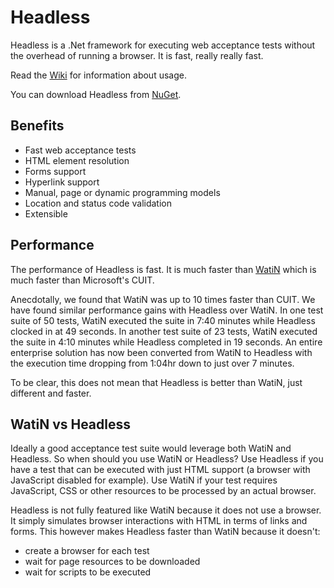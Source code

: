 # Headless

Headless is a .Net framework for executing web acceptance tests without the overhead of running a browser. It is fast, really really fast.

Read the [Wiki](https://github.com/roryprimrose/Headless/wiki) for information about usage.

You can download Headless from [NuGet](http://www.nuget.org/packages/Headless).

Benefits
-
- Fast web acceptance tests
- HTML element resolution
- Forms support
- Hyperlink support
- Manual, page or dynamic programming models
- Location and status code validation
- Extensible

Performance
-
The performance of Headless is fast. It is much faster than [WatiN](http://watin.org/) which is much faster than Microsoft's CUIT. 

Anecdotally, we found that WatiN was up to 10 times faster than CUIT. We have found similar performance gains with Headless over WatiN. In one test suite of 50 tests, WatiN executed the suite in 7:40 minutes while Headless clocked in at 49 seconds. In another test suite of 23 tests, WatiN executed the suite in 4:10 minutes while Headless completed in 19 seconds. An entire enterprise solution has now been converted from WatiN to Headless with the execution time dropping from 1:04hr down to just over 7 minutes.

To be clear, this does not mean that Headless is better than WatiN, just different and faster.

WatiN vs Headless
-
Ideally a good acceptance test suite would leverage both WatiN and Headless. So when should you use WatiN or Headless? Use Headless if you have a test that can be executed with just HTML support (a browser with JavaScript disabled for example). Use WatiN if your test requires JavaScript, CSS or other resources to be processed by an actual browser.

Headless is not fully featured like WatiN because it does not use a browser. It simply simulates browser interactions with HTML in terms of links and forms. This however makes Headless faster than WatiN because it doesn't:

- create a browser for each test
- wait for page resources to be downloaded
- wait for scripts to be executed